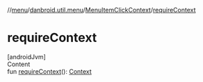 //[menu](../../../index.md)/[danbroid.util.menu](../index.md)/[MenuItemClickContext](index.md)/[requireContext](require-context.md)



# requireContext  
[androidJvm]  
Content  
fun [requireContext](require-context.md)(): [Context](https://developer.android.com/reference/kotlin/android/content/Context.html)  



